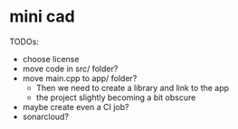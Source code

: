 # mini cad

TODOs:
- choose license
- move code in src/ folder?
- move main.cpp to app/ folder?
    - Then we need to create a library and link to the app
    - the project slightly becoming a bit obscure
- maybe create even a CI job?
- sonarcloud?
